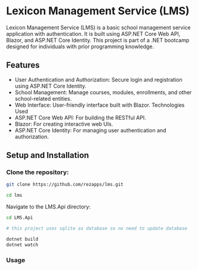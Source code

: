 # Lexicon Management Service (LMS)

Lexicon Management Service (LMS) is a basic school management service application with authentication. It is built using ASP.NET Core Web API, Blazor, and ASP.NET Core Identity. This project is part of a .NET bootcamp designed for individuals with prior programming knowledge.

## Features
- User Authentication and Authorization: Secure login and registration using ASP.NET Core Identity.
- School Management: Manage courses, modules, enrollments, and other school-related entities.
- Web Interface: User-friendly interface built with Blazor.
Technologies Used
- ASP.NET Core Web API: For building the RESTful API.
- Blazor: For creating interactive web UIs.
- ASP.NET Core Identity: For managing user authentication and authorization.


## Setup and Installation

### Clone the repository:

```bash
git clone https://github.com/rezapps/lms.git

cd lms
```

Navigate to the LMS.Api directory:

```bash
cd LMS.Api

# this project uses sqlite as database so no need to update database

dotnet build
dotnet watch
```

### Usage
